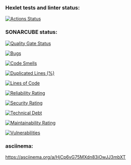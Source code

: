 ### Hexlet tests and linter status:
[![Actions Status](https://github.com/TomatoGose/python-project-49/actions/workflows/hexlet-check.yml/badge.svg)](https://github.com/TomatoGose/python-project-49/actions)

### SONARCUBE status:
[![Quality Gate Status](https://sonarcloud.io/api/project_badges/measure?project=TomatoGose_python-project-49&metric=alert_status)](https://sonarcloud.io/summary/new_code?id=TomatoGose_python-project-49)

[![Bugs](https://sonarcloud.io/api/project_badges/measure?project=TomatoGose_python-project-49&metric=bugs)](https://sonarcloud.io/summary/new_code?id=TomatoGose_python-project-49)

[![Code Smells](https://sonarcloud.io/api/project_badges/measure?project=TomatoGose_python-project-49&metric=code_smells)](https://sonarcloud.io/summary/new_code?id=TomatoGose_python-project-49)

[![Duplicated Lines (%)](https://sonarcloud.io/api/project_badges/measure?project=TomatoGose_python-project-49&metric=duplicated_lines_density)](https://sonarcloud.io/summary/new_code?id=TomatoGose_python-project-49)

[![Lines of Code](https://sonarcloud.io/api/project_badges/measure?project=TomatoGose_python-project-49&metric=ncloc)](https://sonarcloud.io/summary/new_code?id=TomatoGose_python-project-49)

[![Reliability Rating](https://sonarcloud.io/api/project_badges/measure?project=TomatoGose_python-project-49&metric=reliability_rating)](https://sonarcloud.io/summary/new_code?id=TomatoGose_python-project-49)

[![Security Rating](https://sonarcloud.io/api/project_badges/measure?project=TomatoGose_python-project-49&metric=security_rating)](https://sonarcloud.io/summary/new_code?id=TomatoGose_python-project-49)

[![Technical Debt](https://sonarcloud.io/api/project_badges/measure?project=TomatoGose_python-project-49&metric=sqale_index)](https://sonarcloud.io/summary/new_code?id=TomatoGose_python-project-49)

[![Maintainability Rating](https://sonarcloud.io/api/project_badges/measure?project=TomatoGose_python-project-49&metric=sqale_rating)](https://sonarcloud.io/summary/new_code?id=TomatoGose_python-project-49)

[![Vulnerabilities](https://sonarcloud.io/api/project_badges/measure?project=TomatoGose_python-project-49&metric=vulnerabilities)](https://sonarcloud.io/summary/new_code?id=TomatoGose_python-project-49)

### asciinema:
https://asciinema.org/a/HjCp6vG75MXdn83iOwJJ3mbXT